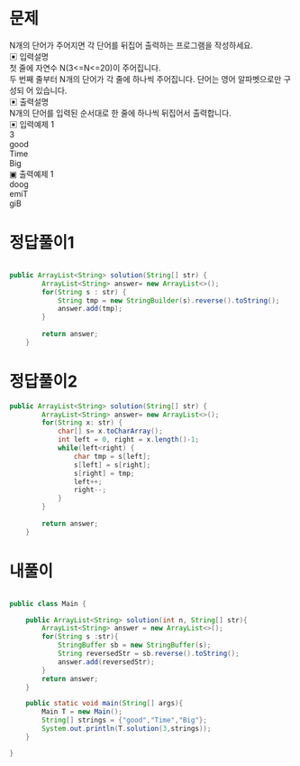 # 문제    
N개의 단어가 주어지면 각 단어를 뒤집어 출력하는 프로그램을 작성하세요.      
▣ 입력설명      
첫 줄에 자연수 N(3<=N<=20)이 주어집니다.        
두 번째 줄부터 N개의 단어가 각 줄에 하나씩 주어집니다. 단어는 영어 알파벳으로만 구성되
어 있습니다.       
▣ 출력설명      
N개의 단어를 입력된 순서대로 한 줄에 하나씩 뒤집어서 출력합니다.       
▣ 입력예제 1      
3     
good      
Time      
Big     
▣ 출력예제 1      
doog      
emiT      
giB     

# 정답풀이1
```java

public ArrayList<String> solution(String[] str) {
		ArrayList<String> answer= new ArrayList<>();
		for(String s : str) {
			String tmp = new StringBuilder(s).reverse().toString();
			answer.add(tmp);
		}
		
		return answer;
	}

```

# 정답풀이2   
```java
public ArrayList<String> solution(String[] str) {
		ArrayList<String> answer= new ArrayList<>();
		for(String x: str) {
			char[] s= x.toCharArray();
			int left = 0, right = x.length()-1;
			while(left<right) {
				char tmp = s[left];
				s[left] = s[right];
				s[right] = tmp;
				left++;
				right--;
			}
		}
		
		return answer;
	}


```

# 내풀이   
```java

public class Main {

    public ArrayList<String> solution(int n, String[] str){
        ArrayList<String> answer = new ArrayList<>();
        for(String s :str){
            StringBuffer sb = new StringBuffer(s);
            String reversedStr = sb.reverse().toString();
            answer.add(reversedStr);
        }
        return answer;
    }

    public static void main(String[] args){
        Main T = new Main();
        String[] strings = {"good","Time","Big"};
        System.out.println(T.solution(3,strings));
    }

}


````
